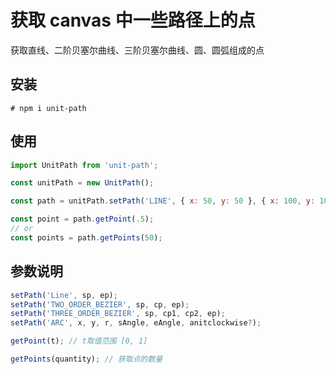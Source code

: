 # 获取 canvas 中一些路径上的点

获取直线、二阶贝塞尔曲线、三阶贝塞尔曲线、圆、圆弧组成的点

## 安装

```shell
# npm i unit-path
```

## 使用

```javascript
import UnitPath from 'unit-path';

const unitPath = new UnitPath();

const path = unitPath.setPath('LINE', { x: 50, y: 50 }, { x: 100, y: 100 });

const point = path.getPoint(.5);
// or
const points = path.getPoints(50);
```

## 参数说明

```js
setPath('Line', sp, ep);
setPath('TWO_ORDER_BEZIER', sp, cp, ep);
setPath('THREE_ORDER_BEZIER', sp, cp1, cp2, ep);
setPath('ARC', x, y, r, sAngle, eAngle, anitclockwise?);

getPoint(t); // t取值范围 [0, 1]

getPoints(quantity); // 获取点的数量
````
